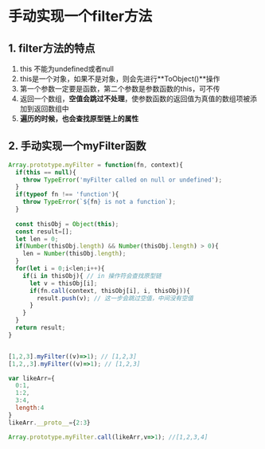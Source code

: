 # 手动实现一个filter方法

## 1. filter方法的特点

1. this 不能为undefined或者null
2. this是一个对象，如果不是对象，则会先进行**ToObject()**操作
3. 第一个参数一定要是函数，第二个参数是参数函数的this，可不传
4. 返回一个数组，**空值会跳过不处理**，使参数函数的返回值为真值的数组项被添加到返回数组中
5. **遍历的时候，也会查找原型链上的属性**



## 2. 手动实现一个myFilter函数

```js
Array.prototype.myFilter = function(fn, context){
  if(this == null){
    throw TypeError('myFilter called on null or undefined');
  }
  if(typeof fn !== 'function'){
    throw TypeError(`${fn} is not a function`);
  }
  
  const thisObj = Object(this);
  const result=[];
  let len = 0;
  if(Number(thisObj.length) && Number(thisObj.length) > 0){
    len = Number(thisObj.length);
  }
  for(let i = 0;i<len;i++){
    if(i in thisObj){ // in 操作符会查找原型链
      let v = thisObj[i];
      if(fn.call(context, thisObj[i], i, thisObj)){
        result.push(v); // 这一步会跳过空值，中间没有空值
      }
    }
  }
  return result;
}


[1,2,3].myFilter((v)=>1); // [1,2,3]
[1,2,,3].myFilter((v)=>1); // [1,2,3]

var likeArr={
  0:1,
  1:2,
  3:4,
  length:4
}
likeArr.__proto__={2:3}

Array.prototype.myFilter.call(likeArr,v=>1); //[1,2,3,4]
```

